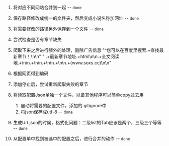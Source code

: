 1. 将对应不同网站合并到一起 -- `done`
3. 保存路径修改成统一的文件夹，然后变成小说名称加网址 -- `done`
4. 将需要修改的路径另外保存到一个文件 -- `done`


5. 尝试检查是否有章节缺失
6. 爬取下来之后进行额外的处理，删除广告信息
    "^您可以在百度里搜索.+查找最新章节！\n\n"
    "        .+最新章节地址.+html\n\n.+全文阅读地.+\n\n.+\n\n.+\n\n.+\n\n.+\(www\.soxs\.cc\)\n\n"



7. 根据网页得到编码
8. 添加停止后，尝试重新爬取失败的章节
9. 将读取配置Json单独一个文件，以备其他程序可以简单copy过去用
   1. 自动将需要的配置文件，添加的.gitignore中
   2. 将json保存成utf-8 -- `done`
10. 生成Url.json的时候，格式化问题：二级list的Tab应该是两个，三级三个等等 -- `done`
11. 从配置单中找到被选中的配置之后，进行合并的动作 -- `done`
